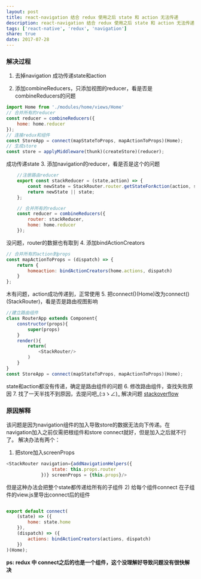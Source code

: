 ```yaml
---
layout: post
title: react-navigation 结合 redux 使用之后 state 和 action 无法传递
description: react-navigation 结合 redux 使用之后 state 和 action 无法传递
tags: ['react-native', 'redux', 'navigation']
share: true
date: 2017-07-28
---
```


### 解决过程

1. 去掉navigation
成功传递state和action

2. 添加combineReducers，只添加视图的reducer，看是否是combineReducers的问题
```js
import Home from './modules/home/views/Home'
// 合并所有的reducer
const reducer = combineReducers({
    home: home.reducer
});
// 连接redux和组件
const StoreApp = connect(mapStateToProps, mapActionToProps)(Home);
// 生成store
const store = applyMiddleware(thunk)(createStore)(reducer);
```
成功传递state
3. 添加navigation的reducer，看是否是这个的问题
```js
    //注册路由reducer
    export const stackReducer = (state,action) => {
        const newState = StackRouter.router.getStateForAction(action, state);
        return newState || state;
    };

    // 合并所有的reducer
    const reducer = combineReducers({
        router: stackReducer,
        home: home.reducer
    });
```
没问题，router的数据也有取到
4. 添加bindActionCreators
```js
// 合并所有的action到props
const mapActionToProps = (dispatch) => {
    return {
        homeaction: bindActionCreators(home.actions, dispatch)
    }
};
```
木有问题，action成功传递到，正常使用
5. 把connect()(Home)改为connect()(StackRouter)，看是否是路由视图影响
```js
//建立路由组件
class RouterApp extends Component{
    constructor(props){
        super(props)
    }
    render(){
        return(
            <StackRouter/>
        )
    }
}
const StoreApp = connect(mapStateToProps, mapActionToProps)(Home);
```
state和action都没有传递，确定是路由组件的问题
6. 修改路由组件，查找失败原因
7. 找了一天半找不到原因，去提问吧_(:зゝ∠)_
解决问题 [stackoverflow](https://stackoverflow.com/questions/45396088/redux-state-dont-send-when-use-react-navigation)
### 原因解释
该问题是因为navigation组件的加入导致store的数据无法向下传递。在navigation加入之前仅需把根组件和store connect就好，但是加入之后就不行了。
解决办法有两个：
1) 把store加入screenProps

```js
<StackRouter navigation={addNavigationHelpers({
                 state: this.props.router
             })} screenProps = {this.props}/>
```

但是这种办法会把整个state都传递给所有的子组件
2) 给每个组件connect
在子组件的view.js里导出connect后的组件
```js

export default connect(
    (state) => ({
        home: state.home
    }),
    (dispatch) => ({
        actions: bindActionCreators(actions, dispatch)
    })
)(Home);
```
**ps: redux 中 connect之后的也是一个组件，这个没理解好导致问题没有很快解决**
